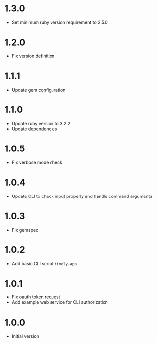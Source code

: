 # 1.3.0

- Set minimum ruby version requirement to 2.5.0

# 1.2.0

- Fix version definition

# 1.1.1

- Update gem configuration

# 1.1.0

- Update ruby version to 3.2.2
- Update dependencies

# 1.0.5

- Fix verbose mode check

# 1.0.4

- Update CLI to check input properly and handle command arguments

# 1.0.3

- Fix gemspec

# 1.0.2

- Add basic CLI script `timely-app`

# 1.0.1

- Fix oauth token request
- Add example web service for CLI authorization

# 1.0.0

- Initial version
